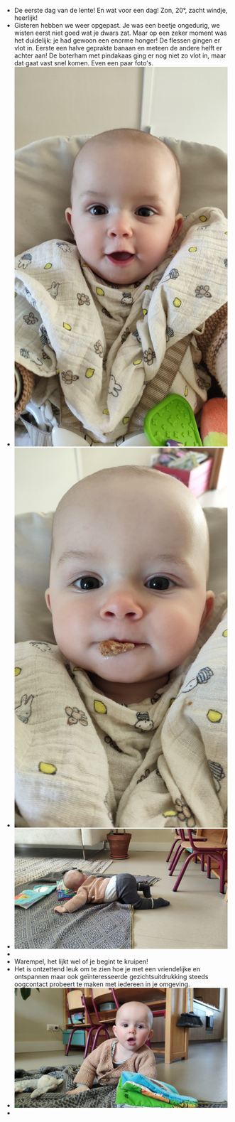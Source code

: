 - De eerste dag van de lente! En wat voor een dag! Zon, 20°, zacht windje, heerlijk!
- Gisteren hebben we weer opgepast. Je was een beetje ongedurig, we wisten eerst niet goed wat je dwars zat. Maar op een zeker moment was het duidelijk: je had gewoon een enorme honger! De flessen gingen er vlot in. Eerste een halve geprakte banaan en meteen de andere helft er achter aan! De boterham met pindakaas ging er nog niet zo vlot in, maar dat gaat vast snel komen. Even een paar foto's.
- ![2025-03-21-11-47-17.jpeg](../assets/2025-03-21-11-47-17.jpeg)
- ![2025-03-21-11-47-34.jpeg](../assets/2025-03-21-11-47-34.jpeg)
- ![2025-03-21-11-48-04.jpeg](../assets/2025-03-21-11-48-04.jpeg)
-
- Warempel, het lijkt wel of je begint te kruipen!
- Het is ontzettend leuk om te zien hoe je met een vriendelijke en ontspannen maar ook geïnteresseerde gezichtsuitdrukking steeds oogcontact probeert te maken met iedereen in je omgeving.
- ![2025-03-21-11-55-56.jpeg](../assets/2025-03-21-11-55-56.jpeg)
-